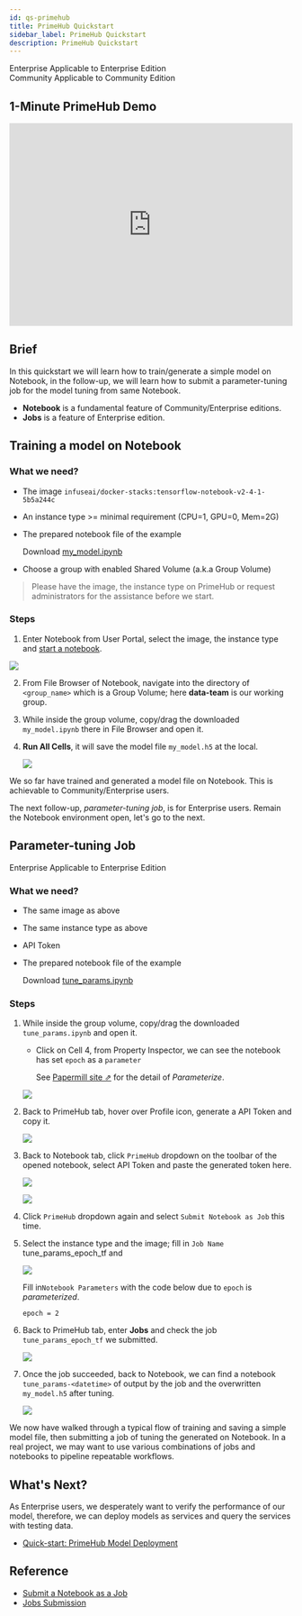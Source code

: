 ```yaml
---
id: qs-primehub
title: PrimeHub Quickstart
sidebar_label: PrimeHub Quickstart
description: PrimeHub Quickstart
---
```


<div class="label-sect">
  <div class="ee-only tooltip">Enterprise
    <span class="tooltiptext">Applicable to Enterprise Edition</span>
  </div>
  <div class="ce-only tooltip">Community
    <span class="tooltiptext">Applicable to Community Edition</span>
  </div>
</div>

## 1-Minute PrimeHub Demo

<iframe width="100%" height="360" src="https://www.youtube.com/embed/IEEwL0ISl8E" frameborder="0" allow="accelerometer; autoplay; encrypted-media; gyroscope; picture-in-picture" allowfullscreen></iframe>

## Brief

In this quickstart we will learn how to train/generate a simple model on Notebook, in the follow-up, we will learn how to submit a parameter-tuning job for the model tuning from same Notebook.

- **Notebook** is a fundamental feature of Community/Enterprise editions.
- **Jobs** is a feature of Enterprise edition.

## Training a model on Notebook

### What we need?

- The image `infuseai/docker-stacks:tensorflow-notebook-v2-4-1-5b5a244c`
- An instance type >= minimal requirement (CPU=1, GPU=0, Mem=2G)
- The prepared notebook file of the example

  Download [my_model.ipynb](assets/my_model.ipynb)

- Choose a group with enabled Shared Volume (a.k.a Group Volume)

> Please have the image, the instance type on PrimeHub or request administrators for the assistance before we start.

### Steps

1. Enter Notebook from User Portal, select the image, the instance type and [start a notebook](launch-project).

![](assets/qs_notebook.png)

2. From File Browser of Notebook, navigate into the directory of `<group_name>` which is a Group Volume; here **data-team** is our working group.

3. While inside the group volume, copy/drag the downloaded `my_model.ipynb` there in File Browser and open it.

4. **Run All Cells**, it will save the model file `my_model.h5` at the local.

   ![](assets/qs_trained_model.png)

We so far have trained and generated a model file on Notebook. This is achievable to Community/Enterprise users.

The next follow-up, _parameter-tuning job_, is for Enterprise users. Remain the Notebook environment open, let's go to the next.

## Parameter-tuning Job

<div class="label-sect">
  <div class="ee-only tooltip">Enterprise
    <span class="tooltiptext">Applicable to Enterprise Edition</span>
  </div>
</div>

### What we need?

- The same image as above
- The same instance type as above
- API Token
- The prepared notebook file of the example

  Download [tune_params.ipynb](assets/tune_params.ipynb)

### Steps

1. While inside the group volume, copy/drag the downloaded `tune_params.ipynb` and open it.

   - Click on Cell 4, from Property Inspector, we can see the notebook has set `epoch` as a `parameter`

     See [Papermill site &neArr;](https://papermill.readthedocs.io/en/latest/usage-parameterize.html) for the detail of _Parameterize_.

   ![](assets/qs_tune_job_parameter.png)

2. Back to PrimeHub tab, hover over Profile icon, generate a API Token and copy it.

   ![](assets/qs_api_token.png)

3. Back to Notebook tab, click `PrimeHub` dropdown on the toolbar of the opened notebook, select API Token and paste the generated token here.

   ![](assets/qs_primehub_ext.png)

   ![](assets/qs_ext_api_token.png)

4. Click `PrimeHub` dropdown again and select `Submit Notebook as Job` this time.

5. Select the instance type and the image; fill in `Job Name` tune_params_epoch_tf and

   ![](assets/qs_notebook_job.png)

   Fill in`Notebook Parameters` with the code below due to `epoch` is _parameterized_.

   ```
   epoch = 2
   ```

6. Back to PrimeHub tab, enter **Jobs** and check the job `tune_params_epoch_tf` we submitted.

   ![](assets/qs_tune_job_detail.png)

7. Once the job succeeded, back to Notebook, we can find a notebook `tune_params-<datetime>` of output by the job and the overwritten `my_model.h5` after tuning.

   ![](assets/qs_tune_job_output.png)

We now have walked through a typical flow of training and saving a simple model file, then submitting a job of tuning the generated on Notebook. In a real project, we may want to use various combinations of jobs and notebooks to pipeline repeatable workflows.

## What's Next?

As Enterprise users, we desperately want to verify the performance of our model, therefore, we can deploy models as services and query the services with testing data.

- [Quick-start: PrimeHub Model Deployment](qs-primehub-deploy)

## Reference

- [Submit a Notebook as a Job](../notebook-as-job)
- [Jobs Submission](../job-submission-feature)
